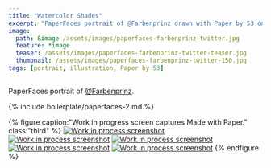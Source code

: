 ```yaml
---
title: "Watercolor Shades"
excerpt: "PaperFaces portrait of @Farbenprinz drawn with Paper by 53 on an iPad."
image: 
  path: &image /assets/images/paperfaces-farbenprinz-twitter.jpg 
  feature: *image
  teaser: /assets/images/paperfaces-farbenprinz-twitter-teaser.jpg
  thumbnail: /assets/images/paperfaces-farbenprinz-twitter-150.jpg
tags: [portrait, illustration, Paper by 53]
---
```


PaperFaces portrait of [@Farbenprinz](https://twitter.com/farbenprinz).

{% include boilerplate/paperfaces-2.md %}

{% figure caption:"Work in progress screen captures Made with Paper." class:"third" %}
[![Work in process screenshot](/assets/images/paperfaces-farbenprinz-process-1-600.jpg)](/assets/images/paperfaces-farbenprinz-process-1-lg.jpg) [![Work in process screenshot](/assets/images/paperfaces-farbenprinz-process-2-600.jpg)](/assets/images/paperfaces-farbenprinz-process-2-lg.jpg) [![Work in process screenshot](/assets/images/paperfaces-farbenprinz-process-3-600.jpg)](/assets/images/paperfaces-farbenprinz-process-3-lg.jpg) [![Work in process screenshot](/assets/images/paperfaces-farbenprinz-process-4-600.jpg)](/assets/images/paperfaces-farbenprinz-process-4-lg.jpg) [![Work in process screenshot](/assets/images/paperfaces-farbenprinz-process-5-600.jpg)](/assets/images/paperfaces-farbenprinz-process-5-lg.jpg)
{% endfigure %}
